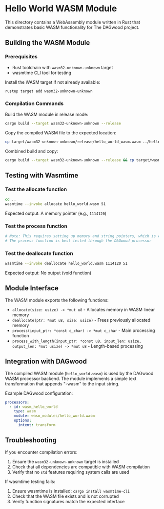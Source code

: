 # Hello World WASM Module

This directory contains a WebAssembly module written in Rust that demonstrates basic WASM functionality for The DAGwood project.

## Building the WASM Module

### Prerequisites
- Rust toolchain with `wasm32-unknown-unknown` target
- wasmtime CLI tool for testing

Install the WASM target if not already available:
```bash
rustup target add wasm32-unknown-unknown
```

### Compilation Commands

Build the WASM module in release mode:
```bash
cargo build --target wasm32-unknown-unknown --release
```

Copy the compiled WASM file to the expected location:
```bash
cp target/wasm32-unknown-unknown/release/hello_world_wasm.wasm ../hello_world.wasm
```

Combined build and copy:
```bash
cargo build --target wasm32-unknown-unknown --release && cp target/wasm32-unknown-unknown/release/hello_world_wasm.wasm ../hello_world.wasm
```

## Testing with Wasmtime

### Test the allocate function
```bash
cd ..
wasmtime --invoke allocate hello_world.wasm 51
```
Expected output: A memory pointer (e.g., `1114120`)

### Test the process function
```bash
# Note: This requires setting up memory and string pointers, which is complex from CLI
# The process function is best tested through the DAGwood processor
```

### Test the deallocate function
```bash
wasmtime --invoke deallocate hello_world.wasm 1114120 51
```
Expected output: No output (void function)

## Module Interface

The WASM module exports the following functions:

- `allocate(size: usize) -> *mut u8` - Allocates memory in WASM linear memory
- `deallocate(ptr: *mut u8, size: usize)` - Frees previously allocated memory  
- `process(input_ptr: *const c_char) -> *mut c_char` - Main processing function
- `process_with_length(input_ptr: *const u8, input_len: usize, output_len: *mut usize) -> *mut u8` - Length-based processing

## Integration with DAGwood

The compiled WASM module (`hello_world.wasm`) is used by the DAGwood WASM processor backend. The module implements a simple text transformation that appends "-wasm" to the input string.

Example DAGwood configuration:
```yaml
processors:
  - id: wasm_hello_world
    type: wasm
    module: wasm_modules/hello_world.wasm
    options:
      intent: transform
```

## Troubleshooting

If you encounter compilation errors:
1. Ensure the `wasm32-unknown-unknown` target is installed
2. Check that all dependencies are compatible with WASM compilation
3. Verify that no `std` features requiring system calls are used

If wasmtime testing fails:
1. Ensure wasmtime is installed: `cargo install wasmtime-cli`
2. Check that the WASM file exists and is not corrupted
3. Verify function signatures match the expected interface
